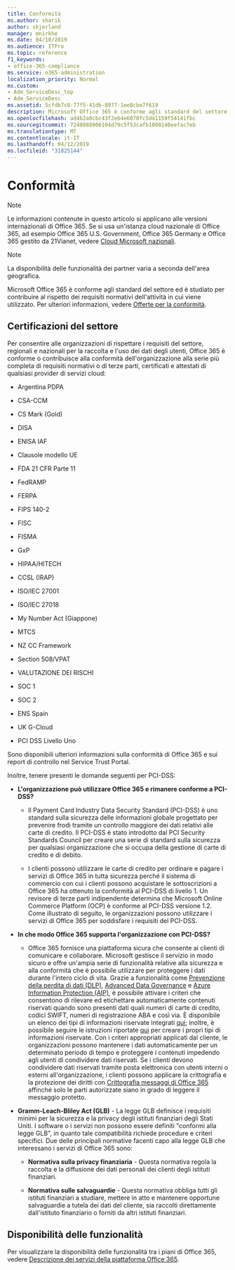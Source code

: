 ```yaml
---
title: Conformità
ms.author: sharik
author: skjerland
manager: mnirkhe
ms.date: 04/10/2019
ms.audience: ITPro
ms.topic: reference
f1_keywords:
- office-365-compliance
ms.service: o365-administration
localization_priority: Normal
ms.custom:
- Adm_ServiceDesc_top
- Adm_ServiceDesc
ms.assetid: 5cfdb7c0-77f5-41db-8977-1ee8cbe7f619
description: Microsoft Office 365 è conforme agli standard del settore ed è studiato per contribuire al rispetto dei requisiti normativi dell'attività in cui viene utilizzato. Per ulteriori informazioni, vedere Offerte per la conformità.
ms.openlocfilehash: ad4b2a0cbc43f2eb4e6070fc5d41159f54141fbc
ms.sourcegitcommit: 7248888900104d79c5f53cafb1000140eefac7eb
ms.translationtype: MT
ms.contentlocale: it-IT
ms.lasthandoff: 04/12/2019
ms.locfileid: "31825144"
---
```

# <a name="compliance"></a>Conformità

> [!NOTE]
> Le informazioni contenute in questo articolo si applicano alle versioni internazionali di Office 365. Se si usa un'istanza cloud nazionale di Office 365, ad esempio Office 365 U.S. Government, Office 365 Germany e Office 365 gestito da 21Vianet, vedere [Cloud Microsoft nazionali](https://go.microsoft.com/fwlink/?linkid=841582). 
  
> [!NOTE]
> La disponibilità delle funzionalità dei partner varia a seconda dell'area geografica. 
  
Microsoft Office 365 è conforme agli standard del settore ed è studiato per contribuire al rispetto dei requisiti normativi dell'attività in cui viene utilizzato. Per ulteriori informazioni, vedere [Offerte per la conformità](https://go.microsoft.com/fwlink/?linkid=864391).
  
## <a name="industry-certifications"></a>Certificazioni del settore

Per consentire alle organizzazioni di rispettare i requisiti del settore, regionali e nazionali per la raccolta e l'uso dei dati degli utenti, Office 365 è conforme o contribuisce alla conformità dell'organizzazione alla serie più completa di requisiti normativi o di terze parti, certificati e attestati di qualsiasi provider di servizi cloud:
  
- Argentina PDPA
    
- CSA-CCM
    
- CS Mark (Gold)
    
- DISA
    
- ENISA IAF
    
- Clausole modello UE
    
- FDA 21 CFR Parte 11
    
- FedRAMP
    
- FERPA
    
- FIPS 140-2
    
- FISC
    
- FISMA
    
- GxP
    
- HIPAA/HITECH
    
- CCSL (IRAP)
    
- ISO/IEC 27001
    
- ISO/IEC 27018
    
- My Number Act (Giappone)
    
- MTCS
    
- NZ CC Framework
    
- Section 508/VPAT
    
- VALUTAZIONE DEI RISCHI
    
- SOC 1
    
- SOC 2
    
- ENS Spain
    
- UK G-Cloud
    
- PCI DSS Livello Uno
    
Sono disponibili ulteriori informazioni sulla conformità di Office 365 e sui report di controllo nel Service Trust Portal.
  
Inoltre, tenere presenti le domande seguenti per PCI-DSS:
  
- **L'organizzazione può utilizzare Office 365 e rimanere conforme a PCI-DSS?**
    
  - Il Payment Card Industry Data Security Standard (PCI-DSS) è uno standard sulla sicurezza delle informazioni globale progettato per prevenire frodi tramite un controllo maggiore dei dati relativi alle carte di credito. Il PCI-DSS è stato introdotto dal PCI Security Standards Council per creare una serie di standard sulla sicurezza per qualsiasi organizzazione che si occupa della gestione di carte di credito e di debito.
    
  - I clienti possono utilizzare le carte di credito per ordinare e pagare i servizi di Office 365 in tutta sicurezza perché il sistema di commercio con cui i clienti possono acquistare le sottoscrizioni a Office 365 ha ottenuto la conformità al PCI-DSS di livello 1. Un revisore di terze parti indipendente determina che Microsoft Online Commerce Platform (OCP) è conforme al PCI-DSS versione 1.2. Come illustrato di seguito, le organizzazioni possono utilizzare i servizi di Office 365 per soddisfare i requisiti del PCI-DSS.
    
- **In che modo Office 365 supporta l'organizzazione con PCI-DSS?**
    
  - Office 365 fornisce una piattaforma sicura che consente ai clienti di comunicare e collaborare. Microsoft gestisce il servizio in modo sicuro e offre un'ampia serie di funzionalità relative alla sicurezza e alla conformità che è possibile utilizzare per proteggere i dati durante l'intero ciclo di vita. Grazie a funzionalità come [Prevenzione della perdita di dati (DLP)](https://go.microsoft.com/fwlink/?linkid=868520), [Advanced Data Governance](https://go.microsoft.com/fwlink/?linkid=863925) e [Azure Information Protection (AIP)](https://go.microsoft.com/fwlink/?linkid=868521), è possibile attivare i criteri che consentono di rilevare ed etichettare automaticamente contenuti riservati quando sono presenti dati quali numeri di carte di credito, codici SWIFT, numeri di registrazione ABA e così via. È disponibile un elenco dei tipi di informazioni riservate integrati [qui](https://go.microsoft.com/fwlink/?linkid=868522); inoltre, è possibile seguire le istruzioni riportate [qui](https://go.microsoft.com/fwlink/?linkid=868523) per creare i propri tipi di informazioni riservate. Con i criteri appropriati applicati dal cliente, le organizzazioni possono mantenere i dati automaticamente per un determinato periodo di tempo e proteggere i contenuti impedendo agli utenti di condividere dati riservati. Se i clienti devono condividere dati riservati tramite posta elettronica con utenti interni o esterni all'organizzazione, i clienti possono applicare la crittografia e la protezione dei diritti con [Crittografia messaggi di Office 365](https://go.microsoft.com/fwlink/?linkid=858986) affinché solo le parti autorizzate siano in grado di leggere il messaggio protetto. 
    
- **Gramm-Leach-Bliley Act (GLB)** - La legge GLB definisce i requisiti minimi per la sicurezza e la privacy degli istituti finanziari degli Stati Uniti. I software o i servizi non possono essere definiti "conformi alla legge GLB", in quanto tale compatibilità richiede procedure e criteri specifici. Due delle principali normative facenti capo alla legge GLB che interessano i servizi di Office 365 sono: 
    
  - **Normativa sulla privacy finanziaria** - Questa normativa regola la raccolta e la diffusione dei dati personali dei clienti degli istituti finanziari. 
    
  - **Normativa sulle salvaguardie** - Questa normativa obbliga tutti gli istituti finanziari a studiare, mettere in atto e mantenere opportune salvaguardie a tutela dei dati del cliente, sia raccolti direttamente dall'istituto finanziario o forniti da altri istituti finanziari. 
    
## <a name="feature-availability"></a>Disponibilità delle funzionalità

Per visualizzare la disponibilità delle funzionalità tra i piani di Office 365, vedere [Descrizione dei servizi della piattaforma Office 365](https://technet.microsoft.com/en-us/library/office-365-platform-service-description.aspx).
  

